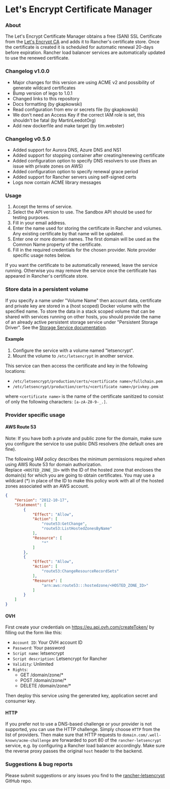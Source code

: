 # Let's Encrypt Certificate Manager

### About
The Let's Encrypt Certificate Manager obtains a free (SAN) SSL Certificate from the [Let's Encrypt CA](https://letsencrypt.org/) and adds it to Rancher's certificate store. Once the certificate is created it is scheduled for automatic renewal 20-days before expiration. Rancher load balancer services are automatically updated to use the renewed certificate.

### Changelog v1.0.0

- Major changes for this version are using ACME v2 and possibility of generate wildcard certificates
- Bump version of lego to 1.0.1
- Changed links to this repository
- Docs formatting (by gkapkowski)
- Read configuration from env or secrets file (by gkapkowski)
- We don't need an Access Key if the correct IAM role is set, this shouldn't be fatal (by MartinLeedotOrg)
- Add new dockerfile and make target (by tim.webster)

### Changelog v0.5.0

- Added support for Aurora DNS, Azure DNS and NS1
- Added support for stopping container after creating/renewing certificate
- Added configuration option to specify DNS resolvers to use (fixes an issue with private zones on AWS)
- Added configuration option to specify renewal grace period
- Added support for Rancher servers using self-signed certs
- Logs now contain ACME library messages
     
### Usage
 1. Accept the terms of service.
 2. Select the API version to use. The Sandbox API should be used for testing purposes.
 3. Fill in your email address.
 4. Enter the name used for storing the certificate in Rancher and volumes. Any existing certificate by that name will be updated.
 5. Enter one or more domain names. The first domain will be used as the Common Name property of the certificate.
 6. Fill in the required credentials for the chosen provider. Note provider specific usage notes below.

If you want the certificate to be automatically renewed, leave the service running. Otherwise you may remove the service once the certificate has appeared in Rancher's certificate store.

### Store data in a persistent volume

If you specify a name under "Volume Name" then account data, certificate and private key are stored in a (host scoped) Docker volume with the specified name.
To store the data in a stack scoped volume that can be shared with services running on other hosts, you should provide the name of an already active persistent storage service under "Persistent Storage Driver". See the [Storage Service documentation](https://docs.rancher.com/rancher/v1.3/en/rancher-services/storage-service/).

#### Example

1. Configure the service with a volume named "letsencrypt".
2. Mount the volume to `/etc/letsencrypt` in another service.

This service can then access the certificate and key in the following locations:
 
- `/etc/letsencrypt/production/certs/<certificate name>/fullchain.pem`
- `/etc/letsencrypt/production/certs/<certificate name>/privkey.pem`

where `<certificate name>` is the name of the certificate sanitized to consist of only the following characters: `[a-zA-Z0-9-_.]`.
    
### Provider specific usage

#### AWS Route 53

Note: If you have both a private and public zone for the domain, make sure you configure the service to use public DNS resolvers (the default ones are fine).

The following IAM policy describes the minimum permissions required when using AWS Route 53 for domain authorization.    
Replace `<HOSTED_ZONE_ID>` with the ID of the hosted zone that encloses the domain(s) for which you are going to obtain certificates. You may use a wildcard (*) in place of the ID to make this policy work with all of the hosted zones associated with an AWS account.

```json
{
    "Version": "2012-10-17",
    "Statement": [
        {
            "Effect": "Allow",
            "Action": [
                "route53:GetChange",
                "route53:ListHostedZonesByName"
            ],
            "Resource": [
                "*"
            ]
        },
        {
            "Effect": "Allow",
            "Action": [
                "route53:ChangeResourceRecordSets"
            ],
            "Resource": [
                "arn:aws:route53:::hostedzone/<HOSTED_ZONE_ID>"
            ]
        }
    ]
}
```

#### OVH

First create your credentials on https://eu.api.ovh.com/createToken/ by filling out the form like this:

- `Account ID`: Your OVH account ID
- `Password`: Your password
- `Script name`: letsencrypt
- `Script description`: Letsencrypt for Rancher
- `Validity`: Unlimited
- `Rights`:
  - GET /domain/zone/*
  - POST /domain/zone/*
  - DELETE /domain/zone/*

Then deploy this service using the generated key, application secret and consumer key.

#### HTTP

If you prefer not to use a DNS-based challenge or your provider is not supported, you can use the HTTP challenge.
Simply choose `HTTP` from the list of providers.
Then make sure that HTTP requests to `domain.com/.well-known/acme-challenge` are forwarded to port 80 of the `rancher-letsencrypt` service, e.g. by configuring a Rancher load balancer accordingly. Make sure the reverse proxy passes the original `host` header to the backend.

### Suggestions & bug reports
Please submit suggestions or any issues you find to the [rancher-letsencrypt](https://github.com/vxcontrol/rancher-letsencrypt) GitHub repo.